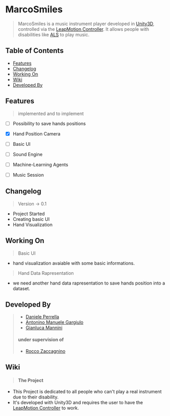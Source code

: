 # MarcoSmiles
> MarcoSmiles is a music instrument player developed in [Unity3D](https://unity.com/), controlled via the [LeapMotion Controller](https://www.leapmotion.com/). It allows people with disabilities like [ALS](https://en.wikipedia.org/wiki/Amyotrophic_lateral_sclerosis) to play music. 


## Table of Contents
- [Features](#features)
- [Changelog](#changelog)
- [Working On](#workingon)
- [Wiki](#wiki)
- [Developed By](#developedby)

###


<a name="features"></a>
## Features 
> implemented and to implement

- [ ] Possibility to save hands positions
- [x] Hand Position Camera
- [ ] Basic UI
- [ ] Sound Engine
- [ ] Machine-Learning Agents
- [ ] Music Session


<a name="changelog"></a>
## Changelog
> Version -> 0.1
- Project Started
- Creating basic UI
- Hand Visualization


<a name="workingon"></a>
## Working On
> Basic UI
- hand visualization avaiable with some basic informations.
> Hand Data Rapresentation
- we need another hand data rapresentation to save hands position into a dataset.


<a name="developedby"></a>
## Developed By
> * [Daniele Perrella](github.com/dvgniele)
> * [Antonino Manuele Gargiulo](github.com/gepp4)
> * [Gianluca Mannini](github.com/gmann7)
> #### under supervision of
> * [Rocco Zaccagnino]() 


<a name="wiki"></a>
## Wiki
> #### The Project
- This Project is dedicated to all people who can't play a real instrument due to their disability.
- It's developed with Unity3D and requires the user to have the [LeapMotion Controller](https://www.leapmotion.com/) to work.
